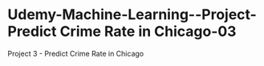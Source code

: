 # Udemy-Machine-Learning--Project- Predict Crime Rate in Chicago-03
Project 3 - Predict Crime Rate in Chicago
